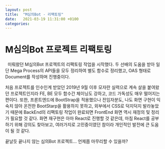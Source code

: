 ```yaml
---
layout: post
title:  "M심의Bot - 리팩토링"
date:   2021-03-19 11:31:00 +0100
categories:
---
```


# M심의Bot 프로젝트 리팩토링
&nbsp;
미뤄왔던 M심의Bot 프로젝트의 리팩토링 작업을 시작했다. 두 선배의 도움을 받아 일단 Mega Process의 API들을 모두 정리하여
별도 함수로 정리했고, OAS 형태로 Document를 작성하며 진행중이다.

처음 프로젝트를 인수인계 받았던 2019년 9월 이후 모자란 실력으로 계속 살을 붙여왔던 프로젝트인지라 FE, BE 모두 함수간 체이닝도 강하고,
코드 가독성도 매우 떨어지는 편이다. 또한, 프론트엔드에 BootStrap을 적용했으나 전임자분도, 나도 화면 구현이 익숙치 않아
온전한 BootStarp을 활용하지 못하고, 외부에서 CSS로 덕지덕지 발라놓았기 때문에 BackEnd의 리팩토링 작업이 완료되면 FrontEnd 화면 역시
재정의 및 정리가 필요할 것 같다. 화면 재구현은 아마 React로 진행할 것 같은데, 마침 React를 공부하기 위해 강의도 찾아보고, 여러가지로
고민중이였던 참이라 개인적인 발전에 큰 도움이 될 것 같다.

끝날듯 끝나지 않는 심의Bot 프로젝트... 언제쯤 마무리할 수 있을까?




